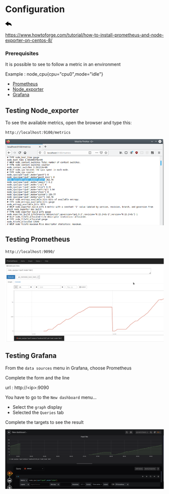 # Configuration
[![](../../screenshots/other/Go-back.png)](README.md)
 
https://www.howtoforge.com/tutorial/how-to-install-prometheus-and-node-exporter-on-centos-8/

### Prerequisites

It is possible to see to follow a metric in an environment

Example : node_cpu{cpu="cpu0",mode="idle"}


- [Prometheus](https://prometheus.io)
- [Node_exporter](https://prometheus.io/docs/guides/node-exporter/)
- [Grafana](grafana.com/)

## Testing Node_exporter

To see the available metrics, open the browser and type this:

```
http://localhost:9100/metrics
```

![Node Exporter](../../screenshots/init/node_exporter.png)


## Testing Prometheus

```
http://localhost:9090/
```

![Prometheus](../../screenshots/init/prometheus.png)


## Testing Grafana

From the `data sources` menu in Grafana, choose Prometheus

Complete the form and the line

url : http://\<ip\>:9090

You have to go to the `New dashboard` menu...

- Select the `graph` display
- Selected the `Queries` tab

Complete the targets to see the result

![metrics graph](../../screenshots/init/graph.png)
